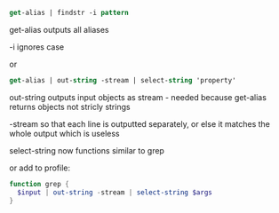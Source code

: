 
```ps
get-alias | findstr -i pattern
```

get-alias outputs all aliases

-i ignores case

or 

```ps
get-alias | out-string -stream | select-string 'property'
```

out-string outputs input objects as stream - needed because get-alias returns objects not stricly strings

-stream so that each line is outputted separately, or else it matches the whole output which is useless

select-string now functions similar to grep


or add to profile:

```powershell
function grep {
  $input | out-string -stream | select-string $args
}
```